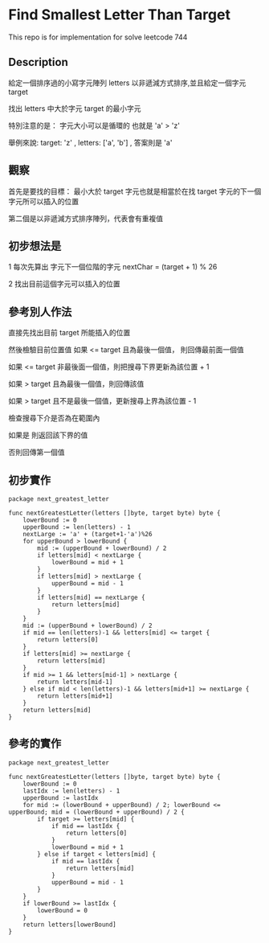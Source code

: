 # Find Smallest Letter Than Target

This repo is for implementation for solve  leetcode 744

## Description

給定一個排序過的小寫字元陣列 letters 以非遞減方式排序,並且給定一個字元 target

找出 letters 中大於字元 target 的最小字元 

特別注意的是： 字元大小可以是循環的 也就是 'a' > 'z'

舉例來說: target: 'z' , letters: ['a', 'b'] , 答案則是 'a'

## 觀察

首先是要找的目標： 最小大於 target 字元也就是相當於在找 target 字元的下一個字元所可以插入的位置

第二個是以非遞減方式排序陣列，代表會有重複值

## 初步想法是

1 每次先算出 字元下一個位階的字元 nextChar = (target + 1) % 26

2 找出目前這個字元可以插入的位置

## 參考別人作法

直接先找出目前 target 所能插入的位置

然後檢驗目前位置值 如果 <= target 且為最後一個值， 則回傳最前面一個值

如果 <= target 非最後面一個值，則把搜尋下界更新為該位置 + 1

如果 > target 且為最後一個值，則回傳該值

如果 > target 且不是最後一個值，更新搜尋上界為該位置 - 1

檢查搜尋下介是否為在範圍內 

如果是 則返回該下界的值

否則回傳第一個值


## 初步實作

```golang
package next_greatest_letter

func nextGreatestLetter(letters []byte, target byte) byte {
	lowerBound := 0
	upperBound := len(letters) - 1
	nextLarge := 'a' + (target+1-'a')%26
	for upperBound > lowerBound {
		mid := (upperBound + lowerBound) / 2
		if letters[mid] < nextLarge {
			lowerBound = mid + 1
		}
		if letters[mid] > nextLarge {
			upperBound = mid - 1
		}
		if letters[mid] == nextLarge {
			return letters[mid]
		}
	}
	mid := (upperBound + lowerBound) / 2
	if mid == len(letters)-1 && letters[mid] <= target {
		return letters[0]
	}
	if letters[mid] >= nextLarge {
		return letters[mid]
	}
	if mid >= 1 && letters[mid-1] > nextLarge {
		return letters[mid-1]
	} else if mid < len(letters)-1 && letters[mid+1] >= nextLarge {
		return letters[mid+1]
	}
	return letters[mid]
}
```

## 參考的實作

```golang
package next_greatest_letter

func nextGreatestLetter(letters []byte, target byte) byte {
	lowerBound := 0
	lastIdx := len(letters) - 1
	upperBound := lastIdx
	for mid := (lowerBound + upperBound) / 2; lowerBound <= upperBound; mid = (lowerBound + upperBound) / 2 {
		if target >= letters[mid] {
			if mid == lastIdx {
				return letters[0]
			}
			lowerBound = mid + 1
		} else if target < letters[mid] {
			if mid == lastIdx {
				return letters[mid]
			}
			upperBound = mid - 1
		}
	}
	if lowerBound >= lastIdx {
		lowerBound = 0
	}
	return letters[lowerBound]
}

```